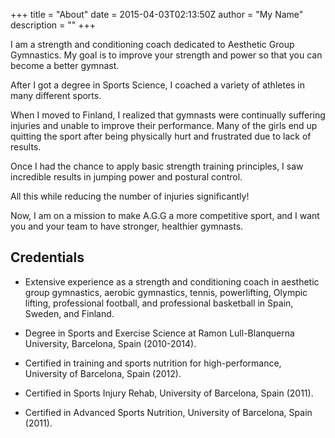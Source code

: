 +++
title = "About"
date = 2015-04-03T02:13:50Z
author = "My Name"
description = ""
+++

I am a strength and conditioning coach dedicated to Aesthetic Group Gymnastics.
My goal is to improve your strength and power so that you can become a better gymnast.

After I got a degree in Sports Science, I coached a variety of athletes in many different sports.

When I moved to Finland, I realized that gymnasts were continually suffering injuries and unable to improve their performance.
Many of the girls end up quitting the sport after being physically hurt and frustrated due to lack of results.

Once I had the chance to apply basic strength training principles, I saw incredible results in jumping power and postural control.

All this while reducing the number of injuries significantly!

Now, I am on a mission to make A.G.G a more competitive sport, and I want you and your team to have stronger, healthier gymnasts.

## Credentials

* Extensive experience as a strength and conditioning coach in aesthetic group gymnastics, aerobic gymnastics, tennis, powerlifting, Olympic lifting, professional football, and professional basketball in Spain, Sweden, and Finland.

* Degree in Sports and Exercise Science at Ramon Lull-Blanquerna University, Barcelona, Spain (2010-2014).

* Certified in training and sports nutrition for high-performance, University of Barcelona, Spain (2012).

* Certified in Sports Injury Rehab, University of Barcelona, Spain (2011).

* Certified in Advanced Sports Nutrition, University of Barcelona, Spain (2011).